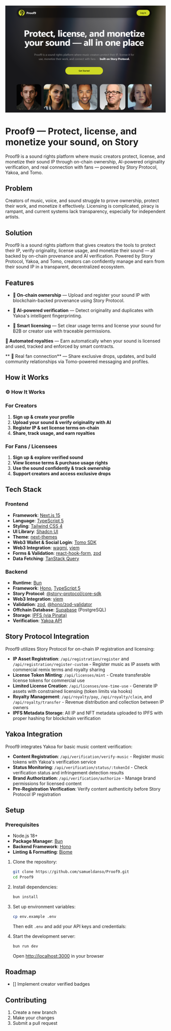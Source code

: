 ![Proof9 Banner](banner.png)

# Proof9 — Protect, license, and monetize your sound, on Story

Proof9 is a sound rights platform where music creators protect, license, and monetize their sound IP through on-chain ownership, AI-powered originality verification, and real connection with fans — powered by Story Protocol, Yakoa, and Tomo.

## Problem

Creators of music, voice, and sound struggle to prove ownership, protect their work, and monetize it effectively. Licensing is complicated, piracy is rampant, and current systems lack transparency, especially for independent artists.

## Solution

Proof9 is a sound rights platform that gives creators the tools to protect their IP, verify originality, license usage, and monetize their sound — all backed by on-chain provenance and AI verification. Powered by Story Protocol, Yakoa, and Tomo, creators can confidently manage and earn from their sound IP in a transparent, decentralized ecosystem.

## Features

-   **🔐 On-chain ownership** — Upload and register your sound IP with blockchain-backed provenance using Story Protocol.

-   **🧠 AI-powered verification** — Detect originality and duplicates with Yakoa's intelligent fingerprinting.

-   **📜 Smart licensing** — Set clear usage terms and license your sound for B2B or creator use with traceable permissions.

**💸 Automated royalties** — Earn automatically when your sound is licensed and used, tracked and enforced by smart contracts.

** 🤝 Real fan connection** — Share exclusive drops, updates, and build community relationships via Tomo-powered messaging and profiles.

## How it Works

### ⚙️ How It Works

### For Creators

1. **Sign up & create your profile**
2. **Upload your sound & verify originality with AI**
3. **Register IP & set license terms on-chain**
4. **Share, track usage, and earn royalties**

### For Fans / Licensees

1. **Sign up & explore verified sound**
2. **View license terms & purchase usage rights**
3. **Use the sound confidently & track ownership**
4. **Support creators and access exclusive drops**

## Tech Stack

### Frontend

-   **Framework**: [Next.js 15](https://nextjs.org/)
-   **Language**: [TypeScript 5](https://www.typescriptlang.org/)
-   **Styling**: [Tailwind CSS 4](https://tailwindcss.com/)
-   **UI Library**: [Shadcn UI](https://ui.shadcn.com/)
-   **Theme**: [next-themes](https://github.com/pacocoursey/next-themes)
-   **Web3 Wallet & Social Login**: [Tomo SDK](https://docs.tomo.inc/tomo-sdk/tomoevmkit)
-   **Web3 Integration**: [wagmi](https://wagmi.sh/), [viem](https://viem.sh/)
-   **Forms & Validation**: [react-hook-form](https://react-hook-form.com/), [zod](https://zod.dev/)
-   **Data Fetching**: [TanStack Query](https://tanstack.com/query)

### Backend

-   **Runtime**: [Bun](https://bun.sh/)
-   **Framework**: [Hono](https://hono.dev/), [TypeScript 5](https://www.typescriptlang.org/)
-   **Story Protocol**: [@story-protocol/core-sdk](https://docs.storyprotocol.xyz/)
-   **Web3 Integration**: [viem](https://viem.sh/)
-   **Validation**: [zod](https://zod.dev/), [@hono/zod-validator](https://hono.dev/middleware/validator)
-   **Offchain Database**: [Supabase](https://supabase.com/) (PostgreSQL)
-   **Storage**: [IPFS (via Pinata)](https://www.pinata.cloud/)
-   **Verification**: [Yakoa API](https://docs.yakoa.ai/)

## Story Protocol Integration

Proof9 utilizes Story Protocol for on-chain IP registration and licensing:

-   **IP Asset Registration**: `/api/registration/register` and `/api/registration/register-custom` - Register music as IP assets with commercial remix terms and royalty sharing
-   **License Token Minting**: `/api/licenses/mint` - Create transferable license tokens for commercial use
-   **Limited License Creation**: `/api/licenses/one-time-use` - Generate IP assets with constrained licensing (token limits via hooks)
-   **Royalty Management**: `/api/royalty/pay`, `/api/royalty/claim`, and `/api/royalty/transfer` - Revenue distribution and collection between IP owners
-   **IPFS Metadata Storage**: All IP and NFT metadata uploaded to IPFS with proper hashing for blockchain verification

## Yakoa Integration

Proof9 integrates Yakoa for basic music content verification:

-   **Content Registration**: `/api/verification/verify-music` - Register music tokens with Yakoa's verification service
-   **Status Monitoring**: `/api/verification/status/:tokenId` - Check verification status and infringement detection results
-   **Brand Authorization**: `/api/verification/authorize` - Manage brand permissions for licensed content
-   **Pre-Registration Verification**: Verify content authenticity before Story Protocol IP registration

## Setup

### Prerequisites

-   Node.js 18+
-   **Package Manager**: [Bun](https://bun.sh/)
-   **Backend Framework**: [Hono](https://hono.dev/)
-   **Linting & Formatting**: [Biome](https://biomejs.dev/)

1. Clone the repository:

    ```bash
    git clone https://github.com/samueldanso/Proof9.git
    cd Proof9
    ```

2. Install dependencies:

    ```bash
    bun install
    ```

3. Set up environment variables:

    ```bash
    cp env.example .env
    ```

    Then edit `.env` and add your API keys and credentials:

4. Start the development server:

    ```bash
    bun run dev
    ```

    Open [http://localhost:3000](http://localhost:3000) in your browser

## Roadmap

-   [] Implement creator verified badges

## Contributing

1. Create a new branch
2. Make your changes
3. Submit a pull request

